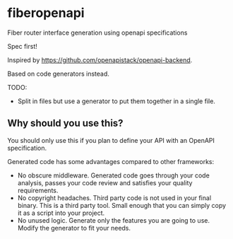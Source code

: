 # fiberopenapi
Fiber router interface generation using openapi specifications

Spec first!

Inspired by https://github.com/openapistack/openapi-backend.

Based on code generators instead.


TODO:
- Split in files but use a generator to put them together in a single file.

## Why should you use this?

You should only use this if you plan to define your API with an OpenAPI
specification.

Generated code has some advantages compared to other frameworks:

- No obscure middleware. Generated code goes through your code analysis, passes
  your code review and satisfies your quality requirements.
- No copyright headaches. Third party code is not used in your final binary.
  This is a third party tool. Small enough that you can simply copy it as a
  script into your project.
- No unused logic. Generate only the features you are going to use. Modify the
  generator to fit your needs.